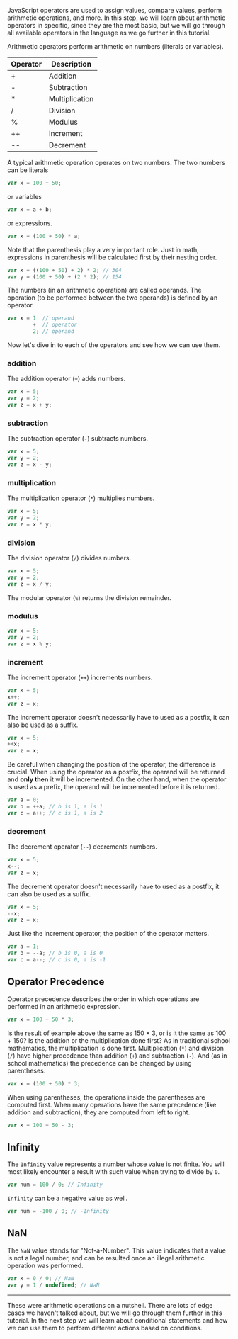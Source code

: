 JavaScript operators are used to assign values, compare values, perform arithmetic operations, and more. In this step, we will learn about arithmetic operators in specific, since they are the most basic, but we will go through all available operators in the language as we go further in this tutorial.

Arithmetic operators perform arithmetic on numbers (literals or variables).

| **Operator** | **Description** |
|--------------|-----------------|
| +            | Addition        |
| -            | Subtraction     |
| *            | Multiplication  |
| /            | Division        |
| %            | Modulus         |
| ++           | Increment       |
| --           | Decrement       |

A typical arithmetic operation operates on two numbers. The two numbers can be literals

```js
var x = 100 + 50;
```

or variables

```js
var x = a + b;
```

or expressions.

```js
var x = (100 + 50) * a;
```

Note that the parenthesis play a very important role. Just in math, expressions in parenthesis will be calculated first by their nesting order.

```js
var x = ((100 + 50) + 2) * 2; // 304
var y = (100 + 50) + (2 * 2); // 154
```

The numbers (in an arithmetic operation) are called operands. The operation (to be performed between the two operands) is defined by an operator.

```js
var x = 1  // operand
        +  // operator
        2; // operand
```

Now let's dive in to each of the operators and see how we can use them.

### addition

The addition operator (`+`) adds numbers.

```js
var x = 5;
var y = 2;
var z = x + y;
```

### subtraction

The subtraction operator (`-`) subtracts numbers.

```js
var x = 5;
var y = 2;
var z = x - y;
```

### multiplication

The multiplication operator (`*`) multiplies numbers.

```js
var x = 5;
var y = 2;
var z = x * y;
```

### division

The division operator (`/`) divides numbers.

```js
var x = 5;
var y = 2;
var z = x / y;
```

The modular operator (`%`) returns the division remainder.

### modulus

```js
var x = 5;
var y = 2;
var z = x % y;
```

### increment

The increment operator (`++`) increments numbers.

```js
var x = 5;
x++;
var z = x;
```

The increment operator doesn't necessarily have to used as a postfix, it can also be used as a suffix.

```js
var x = 5;
++x;
var z = x;
```

Be careful when changing the position of the operator, the difference is crucial. When using the operator as a postfix, the operand will be returned and **only then** it will be incremented. On the other hand, when the operator is used as a prefix, the operand will be incremented before it is returned.

```js
var a = 0;
var b = ++a; // b is 1, a is 1
var c = a++; // c is 1, a is 2
```

### decrement

The decrement operator (`--`) decrements numbers.

```js
var x = 5;
x--;
var z = x;
```

The decrement operator doesn't necessarily have to used as a postfix, it can also be used as a suffix.

```js
var x = 5;
--x;
var z = x;
```

Just like the increment operator, the position of the operator matters.

```js
var a = 1;
var b = --a; // b is 0, a is 0
var c = a--; // c is 0, a is -1
```

## Operator Precedence

Operator precedence describes the order in which operations are performed in an arithmetic expression.

```js
var x = 100 + 50 * 3;
```

Is the result of example above the same as 150 * 3, or is it the same as 100 + 150? Is the addition or the multiplication done first? As in traditional school mathematics, the multiplication is done first. Multiplication (`*`) and division (`/`) have higher precedence than addition (`+`) and subtraction (`-`). And (as in school mathematics) the precedence can be changed by using parentheses.

```js
var x = (100 + 50) * 3;
```

When using parentheses, the operations inside the parentheses are computed first. When many operations have the same precedence (like addition and subtraction), they are computed from left to right.

```js
var x = 100 + 50 - 3;
```

## Infinity

The `Infinity` value represents a number whose value is not finite. You will most likely encounter a result with such value when trying to divide by `0`.

```js
var num = 100 / 0; // Infinity
```

`Infinity` can be a negative value as well.

```js
var num = -100 / 0; // -Infinity
```

## NaN

The `NaN` value stands for "Not-a-Number". This value indicates that a value is not a legal number, and can be resulted once an illegal arithmetic operation was performed.

```js
var x = 0 / 0; // NaN
var y = 1 / undefined; // NaN
```

---

These were arithmetic operations on a nutshell. There are lots of edge cases we haven't talked about, but we will go through them further in this tutorial. In the next step we will learn about conditional statements and how we can use them to perform different actions based on conditions.